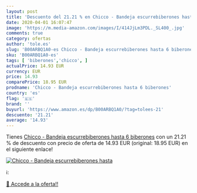 ```yaml
---
layout: post
title: 'Descuento del 21.21 % en Chicco - Bandeja escurrebiberones hasta '
date: 2020-04-01 16:07:47
image: 'https://m.media-amazon.com/images/I/414JjLm3PDL._SL400_.jpg'
comments: true
category: ofertas
author: 'tole.es'
slug: 'B00ARBQ1A0-es Chicco - Bandeja escurrebiberones hasta 6 biberones'
sku: 'B00ARBQ1A0-es'
tags: [ 'biberones','chicco', ]
actualPrice: 14.93 EUR
currency: EUR
price: 14.93
comparePrice: 18.95 EUR
prodname: 'Chicco - Bandeja escurrebiberones hasta 6 biberones'
country: 'es'
flag: '🇪🇸'
brand: ''
buyurl: 'https://www.amazon.es/dp/B00ARBQ1A0/?tag=tolees-21'
descuento: '21.21'
average: '14.93'
---
```


Tienes [Chicco - Bandeja escurrebiberones hasta 6 biberones](https://www.amazon.es/dp/B00ARBQ1A0/?tag=tolees-21) con un 21.21 % de descuento con precio de oferta de 14.93 EUR (original: 18.95 EUR) en el siguiente enlace!

[![Chicco - Bandeja escurrebiberones hasta ](https://m.media-amazon.com/images/I/414JjLm3PDL._SL400_.jpg)](https://www.amazon.es/dp/B00ARBQ1A0/?tag=tolees-21)

ℹ️:


[🛒 Accede a la oferta!!](https://www.amazon.es/dp/B00ARBQ1A0/?tag=tolees-21)
